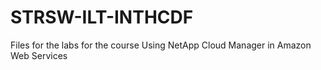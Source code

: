 # STRSW-ILT-INTHCDF
Files for the labs for the course Using NetApp Cloud Manager in Amazon Web Services
